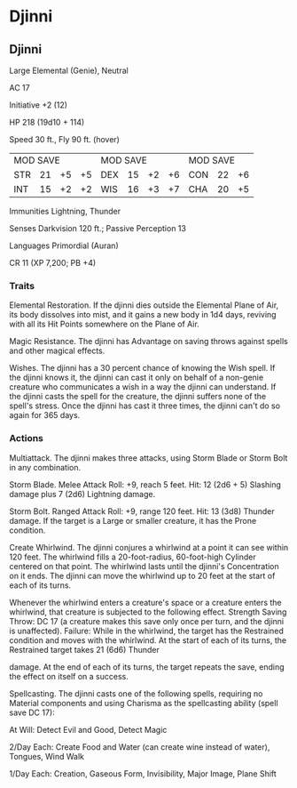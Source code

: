 # Djinni

## Djinni

Large Elemental (Genie), Neutral

AC 17

Initiative +2 (12)

HP 218 (19d10 + 114)

Speed 30 ft., Fly 90 ft. (hover)

<table><tr><td colspan="4">MOD SAVE</td><td colspan="4">MOD SAVE</td><td colspan="3">MOD SAVE</td></tr><tr><td>STR</td><td>21</td><td>+5</td><td>+5</td><td>DEX</td><td>15</td><td>+2</td><td>+6</td><td>CON</td><td>22</td><td>+6</td></tr><tr><td>INT</td><td>15</td><td>+2</td><td>+2</td><td>WIS</td><td>16</td><td>+3</td><td>+7</td><td>CHA</td><td>20</td><td>+5</td></tr></table>

Immunities Lightning, Thunder

Senses Darkvision 120 ft.; Passive Perception 13

Languages Primordial (Auran)

CR 11 (XP 7,200; PB +4)

### Traits

Elemental Restoration. If the djinni dies outside the Elemental Plane of Air, its body dissolves into mist, and it gains a new body in 1d4 days, reviving with all its Hit Points somewhere on the Plane of Air.

Magic Resistance. The djinni has Advantage on saving throws against spells and other magical effects.

Wishes. The djinni has a 30 percent chance of knowing the Wish spell. If the djinni knows it, the djinni can cast it only on behalf of a non-genie creature who communicates a wish in a way the djinni can understand. If the djinni casts the spell for the creature, the djinni suffers none of the spell's stress. Once the djinni has cast it three times, the djinni can't do so again for 365 days.

### Actions

Multiattack. The djinni makes three attacks, using Storm Blade or Storm Bolt in any combination.

Storm Blade. Melee Attack Roll: +9, reach 5 feet. Hit: 12 (2d6 + 5) Slashing damage plus 7 (2d6) Lightning damage.

Storm Bolt. Ranged Attack Roll: +9, range 120 feet. Hit: 13 (3d8) Thunder damage. If the target is a Large or smaller creature, it has the Prone condition.

Create Whirlwind. The djinni conjures a whirlwind at a point it can see within 120 feet. The whirlwind fills a 20-foot-radius, 60-foot-high Cylinder centered on that point. The whirlwind lasts until the djinni's Concentration on it ends. The djinni can move the whirlwind up to 20 feet at the start of each of its turns.

Whenever the whirlwind enters a creature's space or a creature enters the whirlwind, that creature is subjected to the following effect. Strength Saving Throw: DC 17 (a creature makes this save only once per turn, and the djinni is unaffected). Failure: While in the whirlwind, the target has the Restrained condition and moves with the whirlwind. At the start of each of its turns, the Restrained target takes 21 (6d6) Thunder

damage. At the end of each of its turns, the target repeats the save, ending the effect on itself on a success.

Spellcasting. The djinni casts one of the following spells, requiring no Material components and using Charisma as the spellcasting ability (spell save DC 17):

At Will: Detect Evil and Good, Detect Magic

2/Day Each: Create Food and Water (can create wine instead of water), Tongues, Wind Walk

1/Day Each: Creation, Gaseous Form, Invisibility, Major Image, Plane Shift
